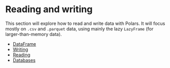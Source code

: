 # Reading and writing

This section will explore how to read and write data with Polars. It will focus mostly on `.csv` and `.parquet` data, using mainly the lazy `LazyFrame` (for larger-than-memory data).

* [DataFrame](df.md)
* [Writing](writing.md)
* [Reading](reading.md)
* [Databases](databases.md)